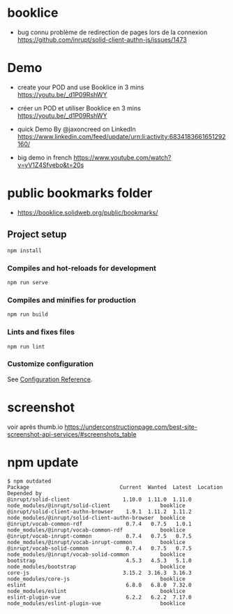 # booklice

- bug connu problème de redirection de pages lors de la connexion https://github.com/inrupt/solid-client-authn-js/issues/1473

# Demo
- create your POD and use Booklice in 3 mins https://youtu.be/_d1P09RshWY
- créer un POD et utiliser Booklice en 3 mins https://youtu.be/_d1P09RshWY

- quick Demo By @jaxoncreed on LinkedIn https://www.linkedin.com/feed/update/urn:li:activity:6834183661651292160/

- big demo in french https://www.youtube.com/watch?v=yV1Z4Sfvebo&t=20s


# public bookmarks folder
- https://booklice.solidweb.org/public/bookmarks/


## Project setup
```
npm install
```

### Compiles and hot-reloads for development
```
npm run serve
```

### Compiles and minifies for production
```
npm run build
```

### Lints and fixes files
```
npm run lint
```

### Customize configuration
See [Configuration Reference](https://cli.vuejs.org/config/).


# screenshot
voir après thumb.io https://underconstructionpage.com/best-site-screenshot-api-services/#screenshots_table

# npm update
```
$ npm outdated
Package                             Current  Wanted  Latest  Location                                         Depended by
@inrupt/solid-client                 1.10.0  1.11.0  1.11.0  node_modules/@inrupt/solid-client                booklice
@inrupt/solid-client-authn-browser    1.9.1  1.11.2  1.11.2  node_modules/@inrupt/solid-client-authn-browser  booklice
@inrupt/vocab-common-rdf              0.7.4   0.7.5   1.0.1  node_modules/@inrupt/vocab-common-rdf            booklice
@inrupt/vocab-inrupt-common           0.7.4   0.7.5   0.7.5  node_modules/@inrupt/vocab-inrupt-common         booklice
@inrupt/vocab-solid-common            0.7.4   0.7.5   0.7.5  node_modules/@inrupt/vocab-solid-common          booklice
bootstrap                             4.5.3   4.5.3   5.1.0  node_modules/bootstrap                           booklice
core-js                              3.15.2  3.16.3  3.16.3  node_modules/core-js                             booklice
eslint                                6.8.0   6.8.0  7.32.0  node_modules/eslint                              booklice
eslint-plugin-vue                     6.2.2   6.2.2  7.17.0  node_modules/eslint-plugin-vue                   booklice
```
